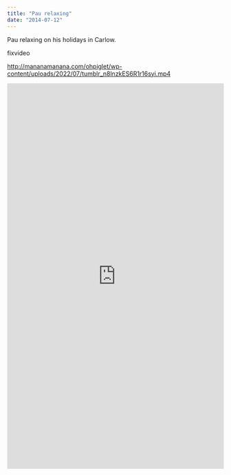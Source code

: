 ```yaml
---
title: "Pau relaxing"
date: "2014-07-12"
---
```


Pau relaxing on his holidays in Carlow.

fixvideo

http://mananamanana.com/ohpiglet/wp-content/uploads/2022/07/tumblr_n8lnzkES6R1r16syi.mp4

<div style="padding:177.78% 0 0 0;position:relative;"><iframe src="https://player.vimeo.com/video/993967478?badge=0&amp;autopause=0&amp;player_id=0&amp;app_id=58479" frameborder="0" allow="autoplay; fullscreen; picture-in-picture; clipboard-write" style="position:absolute;top:0;left:0;width:100%;height:100%;" title="tumblr_n8lnzkES6R1r16syi"></iframe></div><script src="https://player.vimeo.com/api/player.js"></script>
